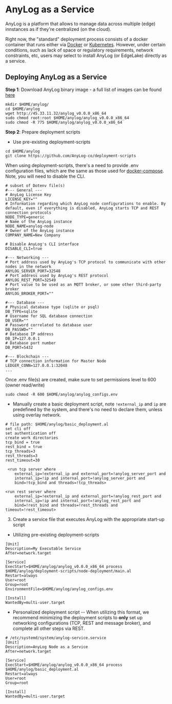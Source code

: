 # AnyLog as a Service

AnyLog is a platform that allows to manage data across multiple (edge) innstances as if they're 
centralized (on the cloud). 

Right now, the "standard" deployment process consists of a docker container that runs either via 
[Docker](Quick%20Deployment.md) or [Kubernetes](deploying_node.md). However, under certain conditions, such as
lack of space or regulatory requirements, network constraints, etc, users may select to install AnyLog (or EdgeLake) 
directly as a service.

## Deploying AnyLog as a Service 
**Step 1**: Download AnyLog binary image - a full list of images can be found <a href="http://45.33.11.32/" target="blank">here</a>
```shell
mkdir $HOME/anylog/
cd $HOME/anylog
wget http://45.33.11.32/anylog_v0.0.0_x86_64
sudo chmod root:root $HOME/anylog/anylog_v0.0.0_x86_64
sudo chmod -R 775 $HOME/anylog/anylog_v0.0.0_x86_64
```

**Step 2**: Prepare deployment scripts 
* Use pre-existing deployment-scripts 
```shell
cd $HOME/anylog
git clone https://github.com/AnyLog-co/deployment-scripts
```

When using deployment-scripts, there's  a need to provide .env configuration files, which are the same as 
those used for <a href="https://github.com/AnyLog-co/docker-compose/tree/main/docker-makefile/generic-configs" target="_blank">docker-compose</a>.
Note, you will need to disable the CLI. 
```dotenv
# subset of Dotenv file(s) 
#--- General ---
# AnyLog License Key
LICENSE_KEY=""
# Information regarding which AnyLog node configurations to enable. By default, even if everything is disabled, AnyLog starts TCP and REST connection protocols
NODE_TYPE=generic
# Name of the AnyLog instance
NODE_NAME=anylog-node
# Owner of the AnyLog instance
COMPANY_NAME=New Company

# Disable AnyLog's CLI interface
DISABLE_CLI=true

#--- Networking ---
# Port address used by AnyLog's TCP protocol to communicate with other nodes in the network
ANYLOG_SERVER_PORT=32548
# Port address used by AnyLog's REST protocol
ANYLOG_REST_PORT=32549
# Port value to be used as an MQTT broker, or some other third-party broker
ANYLOG_BROKER_PORT=""

#--- Database ---
# Physical database type (sqlite or psql)
DB_TYPE=sqlite
# Username for SQL database connection
DB_USER=""
# Password correlated to database user
DB_PASSWD=""
# Database IP address
DB_IP=127.0.0.1
# Database port number
DB_PORT=5432

#--- Blockchain ---
# TCP connection information for Master Node
LEDGER_CONN=127.0.0.1:32048
...
```

Once .env file(s) are created, make sure to set permissions level to 600 (owner read/write)
```shell
sudo chmod -R 600 $HOME/anylog/anylog_configs.env
```

* Manually create a basic deployment script, note `!external_ip` and `ip` are predefined by the system, and there's 
no need to declare them, unless using overlay network.
```anylog
# file path: $HOME/anylog/basic_deployment.al
set cli off
set authentication off
create work directories
tcp_bind = true
rest_bind = true
tcp_threads=3
rest_threads=3
rest_timeout=30

 <run tcp server where
    external_ip=!external_ip and external_port=!anylog_server_port and
    internal_ip=!ip and internal_port=!anylog_server_port and
    bind=!tcp_bind and threads=!tcp_threads>

<run rest server where
    external_ip=!external_ip and external_port=!anylog_rest_port and
    internal_ip=!ip and internal_port=!anylog_rest_port and
    bind=!rest_bind and threads=!rest_threads and timeout=!rest_timeout>
```

 

3. Create a service file that executes AnyLog with the appropriate start-up script 
* Utilizing pre-existing deployment-scripts
```editorconfig
[Unit]
Description=My Executable Service
After=network.target

[Service]
ExecStart=$HOME/anylog/anylog_v0.0.0_x86_64 process $HOME/anylog/deployment-scripts/node-deployment/main.al
Restart=always
User=root
Group=root
EnvironmentFile=$HOME/anylog/anylog_configs.env

[Install]
WantedBy=multi-user.target
```

* Personalized deployment script -- When utilizing this format, we recommend minimizing the deployment scripts to **only**
set up networking configurations (TCP, REST and message broker), and complete all other steps via REST.
```editorconfig
# /etc/systemd/system/anylog-service.service
[Unit]
Description=AnyLog Node as a Service 
After=network.target

[Service]
ExecStart=$HOME/anylog/anylog_v0.0.0_x86_64 process $HOME/anylog/basic_deployment.al
Restart=always
User=root
Group=root

[Install]
WantedBy=multi-user.target
```
